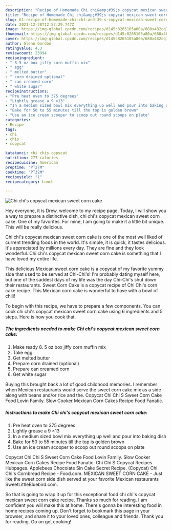 ```yaml
---
description: "Recipe of Homemade Chi chi&amp;#39;s copycat mexican sweet corn cake"
title: "Recipe of Homemade Chi chi&amp;#39;s copycat mexican sweet corn cake"
slug: 61-recipe-of-homemade-chi-chi-and-39-s-copycat-mexican-sweet-corn-cake
date: 2021-12-28T12:57:29.747Z
image: https://img-global.cpcdn.com/recipes/d145c8265105a80a/680x482cq70/chi-chis-copycat-mexican-sweet-corn-cake-recipe-main-photo.jpg
thumbnail: https://img-global.cpcdn.com/recipes/d145c8265105a80a/680x482cq70/chi-chis-copycat-mexican-sweet-corn-cake-recipe-main-photo.jpg
cover: https://img-global.cpcdn.com/recipes/d145c8265105a80a/680x482cq70/chi-chis-copycat-mexican-sweet-corn-cake-recipe-main-photo.jpg
author: Glenn Gordon
ratingvalue: 4.3
reviewcount: 23994
recipeingredient:
- " 8 5 oz box jiffy corn muffin mix"
- " egg"
- " melted butter"
- " corn drained optional"
- " can creamed corn"
- " white sugar"
recipeinstructions:
- "Pre heat oven to 375 degrees"
- "Lightly grease a 9 ×13"
- "In a medium sized bowl mix everything up well and pour into baking dish"
- "Bake for 50 to 55 minutes till the top is golden brown"
- "Use an ice cream scooper to scoop out round scoops on plate"
categories:
- Recipe
tags:
- chi
- chis
- copycat

katakunci: chi chis copycat 
nutrition: 277 calories
recipecuisine: American
preptime: "PT27M"
cooktime: "PT32M"
recipeyield: "1"
recipecategory: Lunch

---
```



![Chi chi&#39;s copycat mexican sweet corn cake](https://img-global.cpcdn.com/recipes/d145c8265105a80a/680x482cq70/chi-chis-copycat-mexican-sweet-corn-cake-recipe-main-photo.jpg)

Hey everyone, it is Drew, welcome to my recipe page. Today, I will show you a way to prepare a distinctive dish, chi chi&#39;s copycat mexican sweet corn cake. One of my favorites. For mine, I am going to make it a little bit unique. This will be really delicious.

Chi chi&#39;s copycat mexican sweet corn cake is one of the most well liked of current trending foods in the world. It's simple, it is quick, it tastes delicious. It's appreciated by millions every day. They are fine and they look wonderful. Chi chi&#39;s copycat mexican sweet corn cake is something that I have loved my entire life.

This delicious Mexican sweet corn cake is a copycat of my favorite yummy side that used to be served at Chi-Chi&#39;s! I&#39;m probably dating myself here, but one of the saddest days of my life was the day Chi-Chi&#39;s shut down their restaurants. Sweet Corn Cake is a copycat recipe of Chi Chi&#39;s corn cake recipe. This Mexican corn cake is wonderful to have with a bowl of chili!


To begin with this recipe, we have to prepare a few components. You can cook chi chi&#39;s copycat mexican sweet corn cake using 6 ingredients and 5 steps. Here is how you cook that.

<!--inarticleads1-->

##### The ingredients needed to make Chi chi&#39;s copycat mexican sweet corn cake:

1. Make ready  8. 5 oz box jiffy corn muffin mix
1. Take  egg
1. Get  melted butter
1. Prepare  corn drained (optional)
1. Prepare  can creamed corn
1. Get  white sugar


Buying this brought back a lot of good childhood memories. I remember when Mexican restaurants would serve the sweet corn cake mix as a side along with beans and/or rice and the. Copycat Chi Chi S Sweet Corn Cake Food Lovin Family. Slow Cooker Mexican Corn Cakes Recipe Food Fanatic. 

<!--inarticleads2-->

##### Instructions to make Chi chi&#39;s copycat mexican sweet corn cake:

1. Pre heat oven to 375 degrees
1. Lightly grease a 9 ×13
1. In a medium sized bowl mix everything up well and pour into baking dish
1. Bake for 50 to 55 minutes till the top is golden brown
1. Use an ice cream scooper to scoop out round scoops on plate


Copycat Chi Chi S Sweet Corn Cake Food Lovin Family. Slow Cooker Mexican Corn Cakes Recipe Food Fanatic. Chi Chi S Copycat Recipes Hubpages. Applebees Chocolate Sin Cake Secret Recipe. (Copycat) Chi Chi&#39;s Cornbread Recipe - Food.com. MEXICAN SWEET CORN CAKE - Just like the sweet corn side dish served at your favorite Mexican restaurants SweetLittleBluebird.com. 

So that is going to wrap it up for this exceptional food chi chi&#39;s copycat mexican sweet corn cake recipe. Thanks so much for reading. I am confident you will make this at home. There's gonna be interesting food in home recipes coming up. Don't forget to bookmark this page in your browser, and share it to your loved ones, colleague and friends. Thank you for reading. Go on get cooking!
